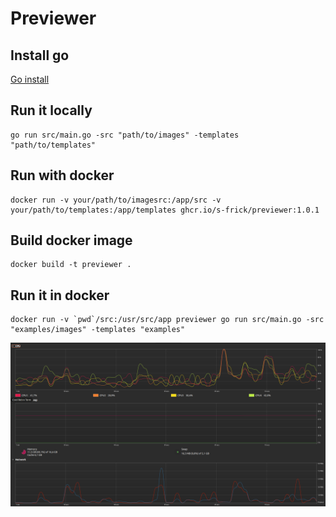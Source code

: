 # Previewer

## Install go

[Go install](https://go.dev/doc/install)

## Run it locally

```shell
go run src/main.go -src "path/to/images" -templates "path/to/templates"
```
## Run with docker
```shell
docker run -v your/path/to/imagesrc:/app/src -v your/path/to/templates:/app/templates ghcr.io/s-frick/previewer:1.0.1
```

## Build docker image
```shell
docker build -t previewer .
```

## Run it in docker
```shell
docker run -v `pwd`/src:/usr/src/app previewer go run src/main.go -src "examples/images" -templates "examples"
```

![example-big.png](example/images/example-big.png)